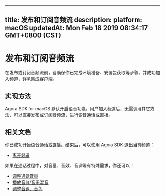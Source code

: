 
---
title: 发布和订阅音频流
description: 
platform: macOS
updatedAt: Mon Feb 18 2019 08:34:17 GMT+0800 (CST)
---
# 发布和订阅音频流
在发布或订阅音频流前，请确保你已完成环境准备、安装包获取等步骤，并成功加入频道，详见[集成客户端](../../cn/Voice/mac_video.md)。

## 实现方法

Agora SDK for macOS 默认开启语音功能。用户加入频道后，无需调用其它方法，可以直接发布或订阅音频流，进行语音通话或直播。

## 相关文档

你已成功开始语音通话或直播。结束后，可以使用 Agora SDK 退出当前频道：

* [离开频道](../../cn/Voice/leave_mac.md)

如果在通话过程中，对音量、音效、音调等有特殊需求，你还可以：

* [调整通话音量](../../cn/Voice/volume_mac.md)
* [播放音效/音乐混音](../../cn/Voice/effect_mixing_mac.md)
* [调整音调、音色](../../cn/Voice/voice_effect_android_audio.md)
